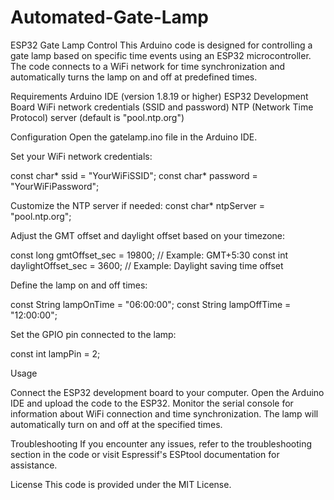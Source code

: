 # Automated-Gate-Lamp
ESP32 Gate Lamp Control
This Arduino code is designed for controlling a gate lamp based on specific time events using an ESP32 microcontroller. The code connects to a WiFi network for time synchronization and automatically turns the lamp on and off at predefined times.

Requirements
Arduino IDE (version 1.8.19 or higher)
ESP32 Development Board
WiFi network credentials (SSID and password)
NTP (Network Time Protocol) server (default is "pool.ntp.org")

Configuration
Open the gatelamp.ino file in the Arduino IDE.

Set your WiFi network credentials:

const char* ssid = "YourWiFiSSID";
const char* password = "YourWiFiPassword";

Customize the NTP server if needed:
const char* ntpServer = "pool.ntp.org";

Adjust the GMT offset and daylight offset based on your timezone:

const long gmtOffset_sec = 19800;  // Example: GMT+5:30
const int daylightOffset_sec = 3600;  // Example: Daylight saving time offset

Define the lamp on and off times:

const String lampOnTime = "06:00:00";
const String lampOffTime = "12:00:00";

Set the GPIO pin connected to the lamp:

const int lampPin = 2;

Usage

Connect the ESP32 development board to your computer.
Open the Arduino IDE and upload the code to the ESP32.
Monitor the serial console for information about WiFi connection and time synchronization.
The lamp will automatically turn on and off at the specified times.

Troubleshooting
If you encounter any issues, refer to the troubleshooting section in the code or visit Espressif's ESPtool documentation for assistance.

License
This code is provided under the MIT License.